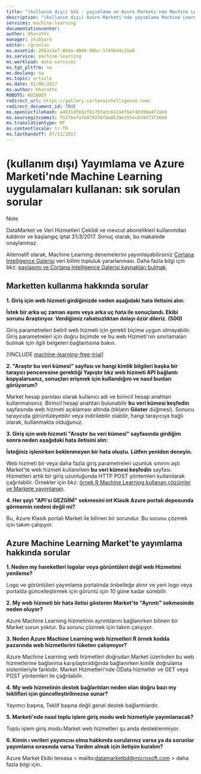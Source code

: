 ```yaml
---
title: "(kullanım dışı) SSS - yayımlama ve Azure Marketi'nde Machine Learning uygulamaları kullanma | Microsoft Docs"
description: "(kullanım dışı) Azure Marketi'nde yayımlama Machine Learning uygulamaları hakkında sık sorulan sorular"
services: machine-learning
documentationcenter: 
author: bharaths
manager: jhubbard
editor: cgronlun
ms.assetid: 26b3a1e7-8b9a-4004-98bc-17456d4c25e8
ms.service: machine-learning
ms.workload: data-services
ms.tgt_pltfrm: na
ms.devlang: na
ms.topic: article
ms.date: 01/06/2017
ms.author: bharaths
ROBOTS: NOINDEX
redirect_url: https://gallery.cortanaintelligence.com/
redirect_document_id: TRUE
ms.openlocfilehash: a4631dfeb2f817b3a3c612a8f6af48398e4f2ab9
ms.sourcegitcommit: f537befafb079256fba0529ee554c034d73f36b0
ms.translationtype: MT
ms.contentlocale: tr-TR
ms.lasthandoff: 07/11/2017
---
```

# <a name="deprecated-publishing-and-using-machine-learning-apps-in-the-azure-marketplace-faq"></a>(kullanım dışı) Yayımlama ve Azure Marketi'nde Machine Learning uygulamaları kullanan: sık sorulan sorular

> [!NOTE]
> DataMarket ve Veri Hizmetleri Çekildi ve mevcut abonelikleri kullanımdan kaldırılır ve başlangıç iptal 31/3/2017. Sonuç olarak, bu makalede onaylanmaz. 
> 
> Alternatif olarak, Machine Learning denemelerini yayımlayabilirsiniz [Cortana Intelligence Galerisi](https://gallery.cortanaintelligence.com/) veri bilimi topluluk yararlanması. Daha fazla bilgi için bkz: [paylaşımı ve Cortana Intelligence Galerisi kaynakları bulmak](https://docs.microsoft.com/en-us/azure/machine-learning/machine-learning-gallery-how-to-use-contribute-publish).


## <a name="questions-about-consuming-from-marketplace"></a>Marketten kullanma hakkında sorular
**1. Giriş için web hizmeti girdiğinizde neden aşağıdaki hata iletisini alın:**

**İstek bir arka uç zaman aşımı veya arka uç hata ile sonuçlandı. Ekibi sorunu Araştırıyor. Verdiğimiz rahatsızlıktan dolayı özür dileriz. (500)**

Giriş parametreleri belirli web hizmeti için gerekli biçime uygun olmayabilir. Giriş parametreleri için doğru biçimde ve bu web Hizmeti'nin sınırlamaları bulmak için ilgili belgeleri bağlantısına bakın.

[!INCLUDE [machine-learning-free-trial](../../includes/machine-learning-free-trial.md)]

**2. "Araştır bu veri kümesi" sayfası ve hangi kimlik bilgileri başka bir tarayıcı penceresine gerektiği Yapıştır bkz web hizmeti API bağlantı kopyalarsanız, sonuçları erişmek için kullandığım ve nasıl bunları görüyorum?**

Market hesap parolası olarak kullanıcı adı ve birincil hesap anahtarı kullanmalısınız. Birincil hesap anahtarı bulunabilir **bu veri kümesi keşfedin** sayfasında web hizmeti açıklaması altında (tıklatın **Göster** düğmesi). Sonucu tarayıcıda görüntüleyebilir veya indirilebilir olabilir, hangi tarayıcıya bağlı olarak, kullanmakta olduğunuz.

**3. Giriş için web hizmeti "Araştır bu veri kümesi" sayfasında girdiğim sonra neden aşağıdaki hata iletisini alın:** 

**İsteğiniz işlenirken beklenmeyen bir hata oluştu. Lütfen yeniden deneyin.**

Web hizmeti bir veya daha fazla giriş parametreleri uzunluk sınırını aştı Market'te web hizmeti kullanırken **bu veri kümesi keşfedin** sayfası. Hizmetleri artık bir giriş uzunluğunda HTTP POST yöntemleri kullanılarak çağrılabilir. Örnekler için bkz: [örnek R Machine Learning kullanan çözümler ve Markete yayımlanan](machine-learning-r-csharp-web-service-examples.md).

**4. Her şeyi "API'si GEZGİNİ" sekmesini int Klasik Azure portalı deposunda görmemin nedeni değil mi?** 

Bu, Azure Klasik portalı Market ile bilinen bir sorundur. Bu sorunu çözmek için takım çalışıyor. 

## <a name="questions-about-publishing-from-azure-machine-learning-on-marketplace"></a>Azure Machine Learning Market'te yayımlama hakkında sorular
**1. Neden my hareketleri logolar veya görüntüleri değil web Hizmetimi yenileme?** 

Logo ve görüntüleri yayımlama portalında önbelleğe alınır ve yeni logo veya portalda güncelleştirmek için görüntü için 10 güne kadar sürebilir.

**2. My web hizmeti bir hata iletisi gösteren Market'te "Ayrıntı" sekmesinde neden oluyor?**

Azure Machine Learning hizmetinin ayrıntılarını bağlanırken bilinen bir Market sorun yoktur. Bu sorunu çözmek için takım çalışıyor.

**3. Neden Azure Machine Learning web hizmetleri R örnek kodda pazarında web hizmetlerini tüketen çalışmıyor?**

Azure Machine Learning web hizmetleri doğrudan Market üzerinden bu web hizmetlerine bağlanma karşılaştırıldığında bağlanırken kimlik doğrulama sistemleriyle farklıdır. Market Hizmetleri'nde OData hizmetler ve GET veya POST yöntemleri ile çağrılabilir. 

**4. My web hizmetinin destek bağlantıları neden olan doğru bazı my teklifleri için güncelleştirilmezse sunar?**

Yayımcı başına, Teklif başına değil genel destek bağlantılardır. 

**5. Marketi'nde nasıl toplu işlem giriş modu web hizmetiyle yayımlanacak?**

Toplu işlem giriş modu Market web hizmetleri şu anda desteklenmiyor.

**6. Kimin ı verileri yayımcısı olma hakkında sorularınız varsa ya da sorunlar yayımlama sırasında varsa Yardım almak için iletişim kuralım?**

Azure Market Ekibi temasa < mailto:datamarketbd@microsoft.com > daha fazla bilgi için.

